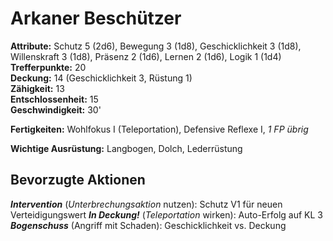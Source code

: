 # Arkaner Beschützer
**Attribute:** Schutz 5 (2d6), Bewegung 3 (1d8), Geschicklichkeit 3 (1d8), Willenskraft 3 (1d8), Präsenz 2 (1d6), Lernen 2 (1d6), Logik 1 (1d4)  
**Trefferpunkte:** 20  
**Deckung:** 14 (Geschicklichkeit 3, Rüstung 1)  
**Zähigkeit:** 13  
**Entschlossenheit:** 15  
**Geschwindigkeit:** 30'  

**Fertigkeiten:** Wohlfokus I (Teleportation), Defensive Reflexe I, _1 FP übrig_

**Wichtige Ausrüstung:** Langbogen, Dolch, Lederrüstung

## Bevorzugte Aktionen
***Intervention*** (_Unterbrechungsaktion_ nutzen): Schutz V1 für neuen Verteidigungswert
***In Deckung!*** (_Teleportation_ wirken): Auto-Erfolg auf KL 3
***Bogenschuss*** (Angriff mit Schaden): Geschicklichkeit vs. Deckung
